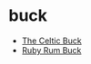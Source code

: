 # buck

 * [The Celtic Buck](index/t/the-celtic-buck-350849.json)
 * [Ruby Rum Buck](index/r/ruby-rum-buck.json)

